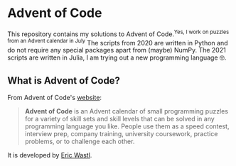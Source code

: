 # Advent of Code
This repository contains my solutions to Advent of Code.<sup>Yes, I work on
puzzles from an Advent calendar in July</sup>
The scripts from 2020 are written in Python and do not require any special
packages apart from (maybe) NumPy.
The 2021 scripts are written in Julia, I am trying out a new programming
language :nerd_face:.

## What is Advent of Code?
From Advent of Code's [website](https://adventofcode.com/): 
> __Advent of Code__ is an Advent calendar of small programming puzzles for a
variety of skill sets and skill levels that can be solved in any programming
language you like. People use them as a speed contest, interview prep, company
training, university coursework, practice problems, or to challenge each other.

It is developed by [Eric Wastl](http://was.tl/).
